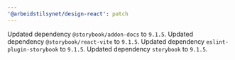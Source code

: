 ```yaml
---
'@arbeidstilsynet/design-react': patch
---
```


Updated dependency `@storybook/addon-docs` to `9.1.5`.
Updated dependency `@storybook/react-vite` to `9.1.5`.
Updated dependency `eslint-plugin-storybook` to `9.1.5`.
Updated dependency `storybook` to `9.1.5`.
